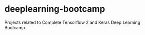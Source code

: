 # deeplearning-bootcamp

Projects related to Complete Tensorflow 2 and Keras Deep Learning Bootcamp.

